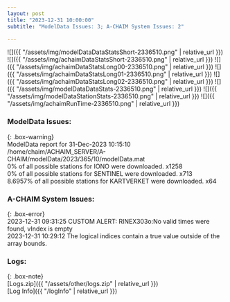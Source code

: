 ```yaml
---
layout: post
title: "2023-12-31 10:00:00"
subtitle: "ModelData Issues: 3; A-CHAIM System Issues: 2"

---
```


![]({{ "/assets/img/modelDataDataStatsShort-2336510.png" | relative_url }})
![]({{ "/assets/img/achaimDataStatsShort-2336510.png" | relative_url }})
![]({{ "/assets/img/achaimDataStatsLong00-2336510.png" | relative_url }})
![]({{ "/assets/img/achaimDataStatsLong01-2336510.png" | relative_url }})
![]({{ "/assets/img/achaimDataStatsLong02-2336510.png" | relative_url }})
![]({{ "/assets/img/modelDataDataStats-2336510.png" | relative_url }})
![]({{ "/assets/img/modelDataStationStats-2336510.png" | relative_url }})
![]({{ "/assets/img/achaimRunTime-2336510.png" | relative_url }})


### ModelData Issues:  
  
{: .box-warning}  
 ModelData report for 31-Dec-2023 10:15:10   
 /home/chaim/ACHAIM_SERVER/A-CHAIM/modelData/2023/365/10/modelData.mat   
 0% of all possible stations for IONO were downloaded. x1258   
 0% of all possible stations for SENTINEL were downloaded. x713   
 8.6957% of all possible stations for KARTVERKET were downloaded. x64   
  
### A-CHAIM System Issues:  
  
{: .box-error}  
2023-12-31 09:31:25 CUSTOM ALERT: RINEX303o:No valid times were found, vIndex is empty  
2023-12-31 10:29:12 The logical indices contain a true value outside of the array bounds.  

### Logs:  
  
{: .box-note}  
[Logs.zip]({{ "/assets/other/logs.zip" | relative_url }})  
[Log Info]({{ "/logInfo" | relative_url }})  
